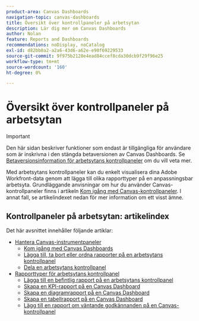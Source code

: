 ```yaml
---
product-area: Canvas Dashboards
navigation-topic: canvas-dashboards
title: Översikt över kontrollpaneler på arbetsytan
description: Lär dig mer om Canvas Dashboards
author: Nolan
feature: Reports and Dashboards
recommendations: noDisplay, noCatalog
exl-id: d82bb8a2-a2a6-43d6-a62e-e90f69229533
source-git-commit: 9f975b2128e4ead84ccef8cda30dcb9f29f96e25
workflow-type: tm+mt
source-wordcount: '160'
ht-degree: 0%

---
```


# Översikt över kontrollpaneler på arbetsytan

>[!IMPORTANT]
>
>Den här sidan beskriver funktioner som endast är tillgängliga för användare som är inskrivna i den stängda betaversionen av Canvas Dashboards. Se [Betaversionsinformation för arbetsytans kontrollpaneler](/help/quicksilver/product-announcements/betas/canvas-dashboards-beta/canvas-dashboards-beta-information.md) om du vill veta mer.

Med arbetsytans kontrollpaneler kan du enkelt visualisera dina Adobe Workfront-data genom att lägga till olika rapporttyper på en anpassningsbar arbetsyta. Grundläggande anvisningar om hur du använder Canvas-kontrollpaneler finns i artikeln [Kom igång med Canvas-kontrollpaneler](/help/quicksilver/reports-and-dashboards/canvas-dashboards/manage-canvas-dashboards/get-started-canvas-dashboards.md). I annat fall, se artikelindexet nedan för mer information om ett visst ämne.

## Kontrollpaneler på arbetsytan: artikelindex

Det här avsnittet innehåller följande artiklar:

* [Hantera Canvas-instrumentpaneler](/help/quicksilver/reports-and-dashboards/canvas-dashboards/manage-canvas-dashboards/manage-canvas-dashboards.md)
   * [Kom igång med Canvas Dashboards](/help/quicksilver/reports-and-dashboards/canvas-dashboards/manage-canvas-dashboards/get-started-canvas-dashboards.md)
   * [Lägga till, ta bort eller ordna rapporter på en arbetsytans kontrollpanel](/help/quicksilver/reports-and-dashboards/canvas-dashboards/manage-canvas-dashboards/add-remove-arrange-reports.md)
   * [Dela en arbetsytans kontrollpanel](/help/quicksilver/reports-and-dashboards/canvas-dashboards/manage-canvas-dashboards/share-canvas-dashboard.md)
* [Rapporttyper för arbetsytans kontrollpanel](/help/quicksilver/reports-and-dashboards/canvas-dashboards/report-types/report-types-overview.md)
   * [Lägga till en befintlig rapport på en arbetsytans kontrollpanel](/help/quicksilver/reports-and-dashboards/canvas-dashboards/report-types/add-existing-report.md)
   * [Skapa en KPI-rapport på en Canvas Dashboard](/help/quicksilver/reports-and-dashboards/canvas-dashboards/report-types/build-kpi-report.md)
   * [Skapa en diagramrapport på en Canvas Dashboard](/help/quicksilver/reports-and-dashboards/canvas-dashboards/report-types/build-chart-report.md)
   * [Skapa en tabellrapport på en Canvas Dashboard](/help/quicksilver/reports-and-dashboards/canvas-dashboards/report-types/build-table-report.md)
   * [Lägg till en rapport om väntande godkännanden på en Canvas-kontrollpanel](/help/quicksilver/reports-and-dashboards/canvas-dashboards/report-types/add-pending-approvals-report.md)

